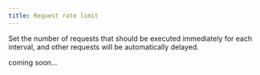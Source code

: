 ```yaml
---
title: Request rate limit
---
```


Set the number of requests that should be executed immediately for each interval, and other requests will be automatically delayed.

coming soon...
